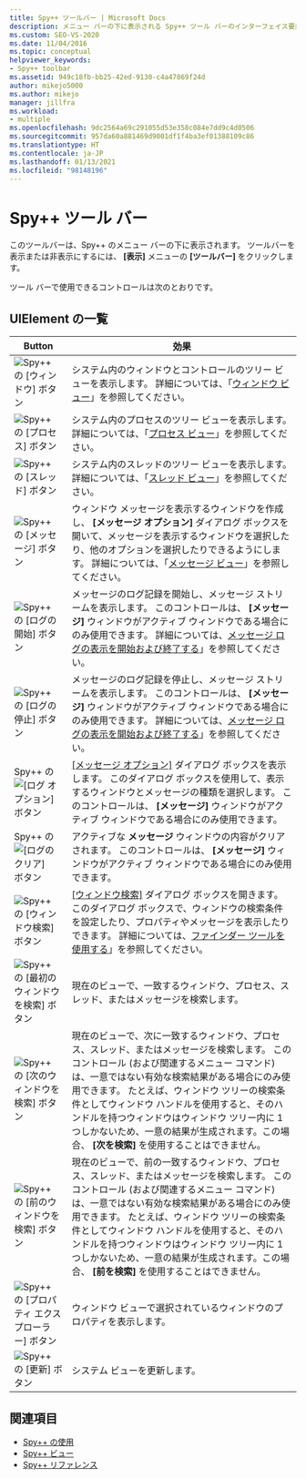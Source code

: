 ```yaml
---
title: Spy++ ツールバー | Microsoft Docs
description: メニュー バーの下に表示される Spy++ ツール バーのインターフェイス要素について説明します。 ツールバーを表示または非表示にするには、 [表示] メニューの [ツールバー] をクリックします。
ms.custom: SEO-VS-2020
ms.date: 11/04/2016
ms.topic: conceptual
helpviewer_keywords:
- Spy++ toolbar
ms.assetid: 949c18fb-bb25-42ed-9130-c4a47869f24d
author: mikejo5000
ms.author: mikejo
manager: jillfra
ms.workload:
- multiple
ms.openlocfilehash: 9dc2564a69c291055d53e358c084e7dd9c4d0506
ms.sourcegitcommit: 957da60a881469d9001df1f4ba3ef01388109c86
ms.translationtype: HT
ms.contentlocale: ja-JP
ms.lasthandoff: 01/13/2021
ms.locfileid: "98148196"
---
```

# <a name="spy-toolbar"></a>Spy++ ツール バー
このツールバーは、Spy++ のメニュー バーの下に表示されます。 ツールバーを表示または非表示にするには、 **[表示]** メニューの **[ツールバー]** をクリックします。

 ツール バーで使用できるコントロールは次のとおりです。

## <a name="uielement-list"></a>UIElement の一覧

|Button|効果|
|------------|------------|
|![Spy&#43;&#43; の [ウィンドウ] ボタン](../debugger/media/icon_spy--_windows.gif "Icon_Spy++_Windows")|システム内のウィンドウとコントロールのツリー ビューを表示します。 詳細については、「[ウィンドウ ビュー](../debugger/windows-view.md)」を参照してください。|
|![Spy&#43;&#43; の [プロセス] ボタン](../debugger/media/icon_spy--_processes.gif "Icon_Spy++_Processes")|システム内のプロセスのツリー ビューを表示します。 詳細については、「[プロセス ビュー](../debugger/processes-view.md)」を参照してください。|
|![Spy&#43;&#43; の [スレッド] ボタン](../debugger/media/icon_spy--_threads.gif "Icon_Spy++_Threads")|システム内のスレッドのツリー ビューを表示します。 詳細については、「[スレッド ビュー](../debugger/threads-view.md)」を参照してください。|
|![Spy&#43;&#43; の [メッセージ] ボタン](../debugger/media/icon_spy--_messages.gif "Icon_Spy++_Messages")|ウィンドウ メッセージを表示するウィンドウを作成し、 **[メッセージ オプション]** ダイアログ ボックスを開いて、メッセージを表示するウィンドウを選択したり、他のオプションを選択したりできるようにします。 詳細については、「[メッセージ ビュー](../debugger/messages-view.md)」を参照してください。|
|![Spy&#43;&#43; の [ログの開始] ボタン](../debugger/media/icon_spy--_startlog.gif "Icon_Spy++_StartLog")|メッセージのログ記録を開始し、メッセージ ストリームを表示します。 このコントロールは、 **[メッセージ]** ウィンドウがアクティブ ウィンドウである場合にのみ使用できます。 詳細については、[メッセージ ログの表示を開始および終了する](../debugger/how-to-start-and-stop-the-message-log-display.md)」を参照してください。|
|![Spy&#43;&#43; の [ログの停止] ボタン](../debugger/media/icon_spy--_stoplog.gif "Icon_Spy++_StopLog")|メッセージのログ記録を停止し、メッセージ ストリームを表示します。 このコントロールは、 **[メッセージ]** ウィンドウがアクティブ ウィンドウである場合にのみ使用できます。 詳細については、[メッセージ ログの表示を開始および終了する](../debugger/how-to-start-and-stop-the-message-log-display.md)」を参照してください。|
|Spy&#43;&#43; の ![[ログ オプション]](../debugger/media/icon_spy--_logoptions.gif "Icon_Spy++_LogOptions") ボタン|[[メッセージ オプション]](../debugger/message-options-dialog-box.md) ダイアログ ボックスを表示します。 このダイアログ ボックスを使用して、表示するウィンドウとメッセージの種類を選択します。 このコントロールは、 **[メッセージ]** ウィンドウがアクティブ ウィンドウである場合にのみ使用できます。|
|Spy&#43;&#43; の ![[ログのクリア]](../debugger/media/spy--_clearlog.gif "Spy++_ClearLog") ボタン|アクティブな **メッセージ** ウィンドウの内容がクリアされます。 このコントロールは、 **[メッセージ]** ウィンドウがアクティブ ウィンドウである場合にのみ使用できます。|
|![Spy&#43;&#43; の [ウィンドウ検索] ボタン](../debugger/media/icon_spy--_findwindow.gif "Icon_Spy++_FindWindow")|[[ウィンドウ検索]](../debugger/find-window-dialog-box.md) ダイアログ ボックスを開きます。このダイアログ ボックスで、ウィンドウの検索条件を設定したり、プロパティやメッセージを表示したりできます。 詳細については、[ファインダー ツールを使用する](../debugger/how-to-use-the-finder-tool.md)」を参照してください。|
|![Spy&#43;&#43; の [最初のウィンドウを検索] ボタン](../debugger/media/icon_spy--_window.gif "Icon_Spy++_Window")|現在のビューで、一致するウィンドウ、プロセス、スレッド、またはメッセージを検索します。|
|![Spy&#43;&#43; の [次のウィンドウを検索] ボタン](../debugger/media/icon_spy--_nextwindow.gif "Icon_Spy++_NextWindow")|現在のビューで、次に一致するウィンドウ、プロセス、スレッド、またはメッセージを検索します。 このコントロール (および関連するメニュー コマンド) は、一意ではない有効な検索結果がある場合にのみ使用できます。 たとえば、ウィンドウ ツリーの検索条件としてウィンドウ ハンドルを使用すると、そのハンドルを持つウィンドウはウィンドウ ツリー内に 1 つしかないため、一意の結果が生成されます。この場合、 **[次を検索]** を使用することはできません。|
|![Spy&#43;&#43; の [前のウィンドウを検索] ボタン](../debugger/media/icon_spy--_prevwindow.gif "Icon_Spy++_PrevWindow")|現在のビューで、前の一致するウィンドウ、プロセス、スレッド、またはメッセージを検索します。 このコントロール (および関連するメニュー コマンド) は、一意ではない有効な検索結果がある場合にのみ使用できます。 たとえば、ウィンドウ ツリーの検索条件としてウィンドウ ハンドルを使用すると、そのハンドルを持つウィンドウはウィンドウ ツリー内に 1 つしかないため、一意の結果が生成されます。この場合、 **[前を検索]** を使用することはできません。|
|![Spy&#43;&#43; の [プロパティ エクスプローラー] ボタン](../debugger/media/icon_spy--_propexp.gif "Icon_Spy++_PropExp")|ウィンドウ ビューで選択されているウィンドウのプロパティを表示します。|
|![Spy&#43;&#43; の [更新] ボタン](../debugger/media/icon_spy--_refresh.gif "Icon_Spy + + _Refresh")|システム ビューを更新します。|

## <a name="see-also"></a>関連項目
- [Spy++ の使用](../debugger/using-spy-increment.md)
- [Spy++ ビュー](../debugger/spy-increment-views.md)
- [Spy++ リファレンス](../debugger/spy-increment-reference.md)